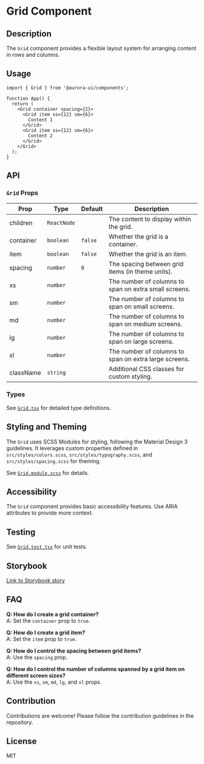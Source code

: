 # Grid Component

## Description

The `Grid` component provides a flexible layout system for arranging content in rows and columns.

## Usage

```tsx
import { Grid } from '@aurora-ui/components';

function App() {
  return (
    <Grid container spacing={2}>
      <Grid item xs={12} sm={6}>
        Content 1
      </Grid>
      <Grid item xs={12} sm={6}>
        Content 2
      </Grid>
    </Grid>
  );
}
```

## API

### `Grid` Props

| Prop      | Type        | Default | Description                                           |
| --------- | ----------- | ------- | ----------------------------------------------------- |
| children  | `ReactNode` |         | The content to display within the grid.               |
| container | `boolean`   | `false` | Whether the grid is a container.                      |
| item      | `boolean`   | `false` | Whether the grid is an item.                          |
| spacing   | `number`    | `0`     | The spacing between grid items (in theme units).      |
| xs        | `number`    |         | The number of columns to span on extra small screens. |
| sm        | `number`    |         | The number of columns to span on small screens.       |
| md        | `number`    |         | The number of columns to span on medium screens.      |
| lg        | `number`    |         | The number of columns to span on large screens.       |
| xl        | `number`    |         | The number of columns to span on extra large screens. |
| className | `string`    |         | Additional CSS classes for custom styling.            |

### Types

See [`Grid.tsx`](./Grid.tsx) for detailed type definitions.

## Styling and Theming

The `Grid` uses SCSS Modules for styling, following the Material Design 3 guidelines. It leverages custom properties defined in `src/styles/colors.scss`, `src/styles/typography.scss`, and `src/styles/spacing.scss` for theming.

See [`Grid.module.scss`](./Grid.module.scss) for details.

## Accessibility

The `Grid` component provides basic accessibility features. Use ARIA attributes to provide more context.

## Testing

See [`Grid.test.tsx`](./Grid.test.tsx) for unit tests.

## Storybook

[Link to Storybook story](https://your-storybook-url.com/grid-component)

## FAQ

**Q: How do I create a grid container?**  
A: Set the `container` prop to `true`.

**Q: How do I create a grid item?**  
A: Set the `item` prop to `true`.

**Q: How do I control the spacing between grid items?**  
A: Use the `spacing` prop.

**Q: How do I control the number of columns spanned by a grid item on different screen sizes?**  
A: Use the `xs`, `sm`, `md`, `lg`, and `xl` props.

## Contribution

Contributions are welcome! Please follow the contribution guidelines in the repository.

## License

MIT

